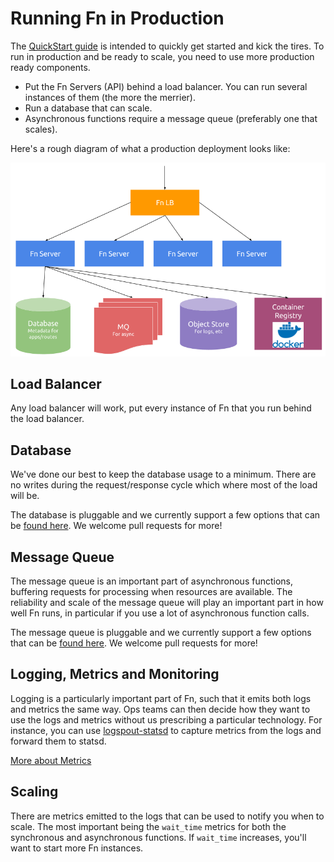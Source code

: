 # Running Fn in Production

The [QuickStart guide](https://github.com/fnproject/fn#quickstart) is intended to quickly get started and kick the tires. To run in production and be ready to scale, you need
to use more production ready components.

* Put the Fn Servers (API) behind a load balancer. You can run several instances of them (the more the merrier).
* Run a database that can scale.
* Asynchronous functions require a message queue (preferably one that scales).

Here's a rough diagram of what a production deployment looks like:

![FN Architecture Diagram](../assets/architecture.png)

## Load Balancer

Any load balancer will work, put every instance of Fn that you run behind the load balancer.

## Database

We've done our best to keep the database usage to a minimum. There are no writes during the request/response cycle which where most of the load will be.

The database is pluggable and we currently support a few options that can be [found here](databases/README.md). We welcome pull requests for more!

## Message Queue

The message queue is an important part of asynchronous functions, buffering requests for processing when resources are available. The reliability and scale of the message queue will play an important part in how well Fn runs, in particular if you use a lot of asynchronous function calls.

The message queue is pluggable and we currently support a few options that can be [found here](mqs/README.md). We welcome pull requests for more!

## Logging, Metrics and Monitoring

Logging is a particularly important part of Fn, such that it emits both logs and metrics the same way. Ops teams can then decide how they want to use the logs and metrics without us prescribing a particular technology. For instance, you can use [logspout-statsd](https://github.com/treeder/logspout-statsd) to capture metrics from the logs and forward them to statsd.

[More about Metrics](metrics.md)

## Scaling

There are metrics emitted to the logs that can be used to notify you when to scale. The most important being the `wait_time` metrics for both the synchronous and asynchronous functions. If `wait_time` increases, you'll want to start more Fn instances.